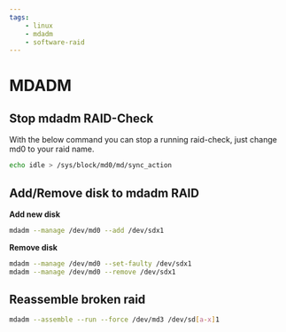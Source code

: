 ```yaml
---
tags:
    - linux
    - mdadm
    - software-raid
---
```


# MDADM
## Stop mdadm RAID-Check
With the below command you can stop a running raid-check, just change md0 to your raid name.
```bash
echo idle > /sys/block/md0/md/sync_action
```

## Add/Remove disk to mdadm RAID
**Add new disk**
```bash
mdadm --manage /dev/md0 --add /dev/sdx1
```

**Remove disk**
```bash
mdadm --manage /dev/md0 --set-faulty /dev/sdx1
mdadm --manage /dev/md0 --remove /dev/sdx1
```

## Reassemble broken raid
```bash
mdadm --assemble --run --force /dev/md3 /dev/sd[a-x]1
```
